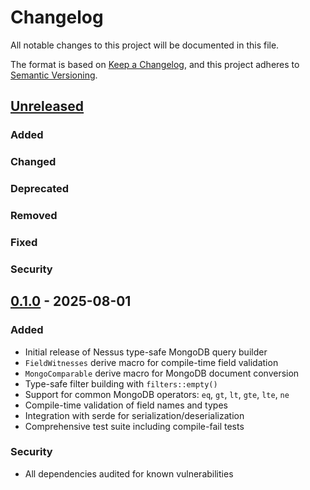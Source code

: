 # Changelog

All notable changes to this project will be documented in this file.

The format is based on [Keep a Changelog](https://keepachangelog.com/en/1.0.0/),
and this project adheres to [Semantic Versioning](https://semver.org/spec/v2.0.0.html).

## [Unreleased]

### Added
### Changed
### Deprecated
### Removed
### Fixed
### Security

## [0.1.0] - 2025-08-01

### Added

- Initial release of Nessus type-safe MongoDB query builder
- `FieldWitnesses` derive macro for compile-time field validation
- `MongoComparable` derive macro for MongoDB document conversion
- Type-safe filter building with `filters::empty()`
- Support for common MongoDB operators: `eq`, `gt`, `lt`, `gte`, `lte`, `ne`
- Compile-time validation of field names and types
- Integration with serde for serialization/deserialization
- Comprehensive test suite including compile-fail tests

### Security

- All dependencies audited for known vulnerabilities

[Unreleased]: https://github.com/cchantep/nessus/compare/v0.1.0...HEAD
[0.1.0]: https://github.com/cchantep/nessus/releases/tag/v0.1.0
